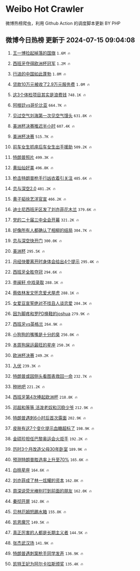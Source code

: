 # Weibo Hot Crawler 



微博热榜爬虫，利用 Github Action 的调度脚本更新 BY PHP 


## 微博今日热榜 更新于 2024-07-15 09:04:08 
1. [王一博捡起掉落的国旗](https://s.weibo.com/weibo?q=%23%E7%8E%8B%E4%B8%80%E5%8D%9A%E6%8D%A1%E8%B5%B7%E6%8E%89%E8%90%BD%E7%9A%84%E5%9B%BD%E6%97%97%23&t=31&band_rank=1&Refer=top) `1.6M 🔥` 

1. [西班牙夺得欧洲杯冠军](https://s.weibo.com/weibo?q=%23%E8%A5%BF%E7%8F%AD%E7%89%99%E5%A4%BA%E5%BE%97%E6%AC%A7%E6%B4%B2%E6%9D%AF%E5%86%A0%E5%86%9B%23&t=31&band_rank=2&Refer=top) `1.2M 🔥` 

1. [行进的中国如此蓬勃](https://s.weibo.com/weibo?q=%23%E8%A1%8C%E8%BF%9B%E7%9A%84%E4%B8%AD%E5%9B%BD%E5%A6%82%E6%AD%A4%E8%93%AC%E5%8B%83%23&t=31&band_rank=3&Refer=top) `1.0M 🔥` 

1. [贷款10万元被收了2.9万元服务费](https://s.weibo.com/weibo?q=%23%E8%B4%B7%E6%AC%BE10%E4%B8%87%E5%85%83%E8%A2%AB%E6%94%B6%E4%BA%862.9%E4%B8%87%E5%85%83%E6%9C%8D%E5%8A%A1%E8%B4%B9%23&t=31&band_rank=4&Refer=top) `1.0M 🔥` 

1. [这3个体检项目其实是浪费钱](https://s.weibo.com/weibo?q=%23%E8%BF%993%E4%B8%AA%E4%BD%93%E6%A3%80%E9%A1%B9%E7%9B%AE%E5%85%B6%E5%AE%9E%E6%98%AF%E6%B5%AA%E8%B4%B9%E9%92%B1%23&t=31&band_rank=5&Refer=top) `748.1K 🔥` 

1. [阿根廷vs哥伦比亚](https://s.weibo.com/weibo?q=%E9%98%BF%E6%A0%B9%E5%BB%B7vs%E5%93%A5%E4%BC%A6%E6%AF%94%E4%BA%9A&t=31&band_rank=6&Refer=top) `664.7K 🔥` 

1. [见过空气刘海第一次见空气馒头](https://s.weibo.com/weibo?q=%E8%A7%81%E8%BF%87%E7%A9%BA%E6%B0%94%E5%88%98%E6%B5%B7%E7%AC%AC%E4%B8%80%E6%AC%A1%E8%A7%81%E7%A9%BA%E6%B0%94%E9%A6%92%E5%A4%B4&t=31&band_rank=7&Refer=top) `631.8K 🔥` 

1. [美洲杯决赛推迟半小时](https://s.weibo.com/weibo?q=%23%E7%BE%8E%E6%B4%B2%E6%9D%AF%E5%86%B3%E8%B5%9B%E6%8E%A8%E8%BF%9F%E5%8D%8A%E5%B0%8F%E6%97%B6%23&t=31&band_rank=8&Refer=top) `607.4K 🔥` 

1. [美洲杯决赛](https://s.weibo.com/weibo?q=%E7%BE%8E%E6%B4%B2%E6%9D%AF%E5%86%B3%E8%B5%9B&t=31&band_rank=9&Refer=top) `515.7K 🔥` 

1. [前车女生抓痒后车女生出手援助](https://s.weibo.com/weibo?q=%23%E5%89%8D%E8%BD%A6%E5%A5%B3%E7%94%9F%E6%8A%93%E7%97%92%E5%90%8E%E8%BD%A6%E5%A5%B3%E7%94%9F%E5%87%BA%E6%89%8B%E6%8F%B4%E5%8A%A9%23&t=31&band_rank=10&Refer=top) `509.2K 🔥` 

1. [特朗普照片](https://s.weibo.com/weibo?q=%E7%89%B9%E6%9C%97%E6%99%AE%E7%85%A7%E7%89%87&t=31&band_rank=11&Refer=top) `499.3K 🔥` 

1. [黄灿灿好美](https://s.weibo.com/weibo?q=%E9%BB%84%E7%81%BF%E7%81%BF%E5%A5%BD%E7%BE%8E&t=31&band_rank=12&Refer=top) `496.8K 🔥` 

1. [枪击特朗普枪手行凶衣着引关注](https://s.weibo.com/weibo?q=%23%E6%9E%AA%E5%87%BB%E7%89%B9%E6%9C%97%E6%99%AE%E6%9E%AA%E6%89%8B%E8%A1%8C%E5%87%B6%E8%A1%A3%E7%9D%80%E5%BC%95%E5%85%B3%E6%B3%A8%23&t=31&band_rank=13&Refer=top) `485.6K 🔥` 

1. [恋与深空2.0](https://s.weibo.com/weibo?q=%E6%81%8B%E4%B8%8E%E6%B7%B1%E7%A9%BA2.0&t=31&band_rank=14&Refer=top) `481.2K 🔥` 

1. [黄子韬徐艺洋官宣](https://s.weibo.com/weibo?q=%23%E9%BB%84%E5%AD%90%E9%9F%AC%E5%BE%90%E8%89%BA%E6%B4%8B%E5%AE%98%E5%AE%A3%23&t=31&band_rank=15&Refer=top) `466.2K 🔥` 

1. [迪士尼西班牙区发了刘亦菲花木兰](https://s.weibo.com/weibo?q=%23%E8%BF%AA%E5%A3%AB%E5%B0%BC%E8%A5%BF%E7%8F%AD%E7%89%99%E5%8C%BA%E5%8F%91%E4%BA%86%E5%88%98%E4%BA%A6%E8%8F%B2%E8%8A%B1%E6%9C%A8%E5%85%B0%23&t=31&band_rank=16&Refer=top) `379.6K 🔥` 

1. [党的二十届三中全会开幕](https://s.weibo.com/weibo?q=%23%E5%85%9A%E7%9A%84%E4%BA%8C%E5%8D%81%E5%B1%8A%E4%B8%89%E4%B8%AD%E5%85%A8%E4%BC%9A%E5%BC%80%E5%B9%95%23&t=31&band_rank=17&Refer=top) `321.2K 🔥` 

1. [好像所有人都确认了相柳的结局](https://s.weibo.com/weibo?q=%E5%A5%BD%E5%83%8F%E6%89%80%E6%9C%89%E4%BA%BA%E9%83%BD%E7%A1%AE%E8%AE%A4%E4%BA%86%E7%9B%B8%E6%9F%B3%E7%9A%84%E7%BB%93%E5%B1%80&t=31&band_rank=18&Refer=top) `304.7K 🔥` 

1. [恋与深空快开门](https://s.weibo.com/weibo?q=%E6%81%8B%E4%B8%8E%E6%B7%B1%E7%A9%BA%E5%BF%AB%E5%BC%80%E9%97%A8&t=31&band_rank=19&Refer=top) `300.0K 🔥` 

1. [美洲杯](https://s.weibo.com/weibo?q=%E7%BE%8E%E6%B4%B2%E6%9D%AF&t=31&band_rank=20&Refer=top) `295.5K 🔥` 

1. [月经快要离开时身体会给出4个提示](https://s.weibo.com/weibo?q=%23%E6%9C%88%E7%BB%8F%E5%BF%AB%E8%A6%81%E7%A6%BB%E5%BC%80%E6%97%B6%E8%BA%AB%E4%BD%93%E4%BC%9A%E7%BB%99%E5%87%BA4%E4%B8%AA%E6%8F%90%E7%A4%BA%23&t=31&band_rank=21&Refer=top) `295.4K 🔥` 

1. [西班牙全胜夺冠](https://s.weibo.com/weibo?q=%23%E8%A5%BF%E7%8F%AD%E7%89%99%E5%85%A8%E8%83%9C%E5%A4%BA%E5%86%A0%23&t=31&band_rank=22&Refer=top) `294.6K 🔥` 

1. [李闽轩 中戏录取](https://s.weibo.com/weibo?q=%E6%9D%8E%E9%97%BD%E8%BD%A9%20%E4%B8%AD%E6%88%8F%E5%BD%95%E5%8F%96&t=31&band_rank=23&Refer=top) `288.1K 🔥` 

1. [蔡依林发文怀念爱犬屋虎](https://s.weibo.com/weibo?q=%23%E8%94%A1%E4%BE%9D%E6%9E%97%E5%8F%91%E6%96%87%E6%80%80%E5%BF%B5%E7%88%B1%E7%8A%AC%E5%B1%8B%E8%99%8E%23&t=31&band_rank=24&Refer=top) `288.1K 🔥` 

1. [女爱豆宣誓绝对不找丑人谈恋爱](https://s.weibo.com/weibo?q=%23%E5%A5%B3%E7%88%B1%E8%B1%86%E5%AE%A3%E8%AA%93%E7%BB%9D%E5%AF%B9%E4%B8%8D%E6%89%BE%E4%B8%91%E4%BA%BA%E8%B0%88%E6%81%8B%E7%88%B1%23&t=31&band_rank=25&Refer=top) `284.3K 🔥` 

1. [因为脚疼和罗PD换鞋的joshua](https://s.weibo.com/weibo?q=%E5%9B%A0%E4%B8%BA%E8%84%9A%E7%96%BC%E5%92%8C%E7%BD%97PD%E6%8D%A2%E9%9E%8B%E7%9A%84joshua&t=31&band_rank=26&Refer=top) `279.9K 🔥` 

1. [西班牙vs英格兰](https://s.weibo.com/weibo?q=%23%E8%A5%BF%E7%8F%AD%E7%89%99vs%E8%8B%B1%E6%A0%BC%E5%85%B0%23&t=31&band_rank=27&Refer=top) `264.9K 🔥` 

1. [小狗狗的嘴嘴是十分的臭](https://s.weibo.com/weibo?q=%E5%B0%8F%E7%8B%97%E7%8B%97%E7%9A%84%E5%98%B4%E5%98%B4%E6%98%AF%E5%8D%81%E5%88%86%E7%9A%84%E8%87%AD&t=31&band_rank=28&Refer=top) `256.0K 🔥` 

1. [本周狗屎运最旺的星座](https://s.weibo.com/weibo?q=%E6%9C%AC%E5%91%A8%E7%8B%97%E5%B1%8E%E8%BF%90%E6%9C%80%E6%97%BA%E7%9A%84%E6%98%9F%E5%BA%A7&t=31&band_rank=29&Refer=top) `250.3K 🔥` 

1. [欧洲杯决赛](https://s.weibo.com/weibo?q=%E6%AC%A7%E6%B4%B2%E6%9D%AF%E5%86%B3%E8%B5%9B&t=31&band_rank=30&Refer=top) `249.2K 🔥` 

1. [入伏](https://s.weibo.com/weibo?q=%E5%85%A5%E4%BC%8F&t=31&band_rank=31&Refer=top) `239.3K 🔥` 

1. [特朗普或因侧头看图表救回一命](https://s.weibo.com/weibo?q=%23%E7%89%B9%E6%9C%97%E6%99%AE%E6%88%96%E5%9B%A0%E4%BE%A7%E5%A4%B4%E7%9C%8B%E5%9B%BE%E8%A1%A8%E6%95%91%E5%9B%9E%E4%B8%80%E5%91%BD%23&t=31&band_rank=32&Refer=top) `232.7K 🔥` 

1. [种地吧](https://s.weibo.com/weibo?q=%E7%A7%8D%E5%9C%B0%E5%90%A7&t=31&band_rank=33&Refer=top) `221.2K 🔥` 

1. [西班牙第4次捧起欧洲杯](https://s.weibo.com/weibo?q=%23%E8%A5%BF%E7%8F%AD%E7%89%99%E7%AC%AC4%E6%AC%A1%E6%8D%A7%E8%B5%B7%E6%AC%A7%E6%B4%B2%E6%9D%AF%23&t=31&band_rank=34&Refer=top) `218.8K 🔥` 

1. [邓超和等等 活泼老奴和沉稳少爷](https://s.weibo.com/weibo?q=%E9%82%93%E8%B6%85%E5%92%8C%E7%AD%89%E7%AD%89%20%E6%B4%BB%E6%B3%BC%E8%80%81%E5%A5%B4%E5%92%8C%E6%B2%89%E7%A8%B3%E5%B0%91%E7%88%B7&t=31&band_rank=35&Refer=top) `212.9K 🔥` 

1. [特朗普遇刺6小时后首次露面](https://s.weibo.com/weibo?q=%23%E7%89%B9%E6%9C%97%E6%99%AE%E9%81%87%E5%88%BA6%E5%B0%8F%E6%97%B6%E5%90%8E%E9%A6%96%E6%AC%A1%E9%9C%B2%E9%9D%A2%23&t=31&band_rank=36&Refer=top) `202.9K 🔥` 

1. [皮肤有这7个变化提示血糖超标了](https://s.weibo.com/weibo?q=%23%E7%9A%AE%E8%82%A4%E6%9C%89%E8%BF%997%E4%B8%AA%E5%8F%98%E5%8C%96%E6%8F%90%E7%A4%BA%E8%A1%80%E7%B3%96%E8%B6%85%E6%A0%87%E4%BA%86%23&t=31&band_rank=37&Refer=top) `198.9K 🔥` 

1. [金硕珍担任巴黎奥运会火炬手](https://s.weibo.com/weibo?q=%23%E9%87%91%E7%A1%95%E7%8F%8D%E6%8B%85%E4%BB%BB%E5%B7%B4%E9%BB%8E%E5%A5%A5%E8%BF%90%E4%BC%9A%E7%81%AB%E7%82%AC%E6%89%8B%23&t=31&band_rank=38&Refer=top) `192.2K 🔥` 

1. [历时3个月改造父母30年卧室](https://s.weibo.com/weibo?q=%E5%8E%86%E6%97%B63%E4%B8%AA%E6%9C%88%E6%94%B9%E9%80%A0%E7%88%B6%E6%AF%8D30%E5%B9%B4%E5%8D%A7%E5%AE%A4&t=31&band_rank=39&Refer=top) `189.9K 🔥` 

1. [预测特朗普胜选率上升至70%](https://s.weibo.com/weibo?q=%23%E9%A2%84%E6%B5%8B%E7%89%B9%E6%9C%97%E6%99%AE%E8%83%9C%E9%80%89%E7%8E%87%E4%B8%8A%E5%8D%87%E8%87%B370%25%23&t=31&band_rank=40&Refer=top) `165.6K 🔥` 

1. [白桃星座](https://s.weibo.com/weibo?q=%E7%99%BD%E6%A1%83%E6%98%9F%E5%BA%A7&t=31&band_rank=41&Refer=top) `164.6K 🔥` 

1. [刘亦菲成了林一炫耀的资本](https://s.weibo.com/weibo?q=%23%E5%88%98%E4%BA%A6%E8%8F%B2%E6%88%90%E4%BA%86%E6%9E%97%E4%B8%80%E7%82%AB%E8%80%80%E7%9A%84%E8%B5%84%E6%9C%AC%23&t=31&band_rank=42&Refer=top) `162.8K 🔥` 

1. [周深说荧光棒别打到前面的朋友](https://s.weibo.com/weibo?q=%E5%91%A8%E6%B7%B1%E8%AF%B4%E8%8D%A7%E5%85%89%E6%A3%92%E5%88%AB%E6%89%93%E5%88%B0%E5%89%8D%E9%9D%A2%E7%9A%84%E6%9C%8B%E5%8F%8B&t=31&band_rank=43&Refer=top) `162.0K 🔥` 

1. [秦彻开屏](https://s.weibo.com/weibo?q=%E7%A7%A6%E5%BD%BB%E5%BC%80%E5%B1%8F&t=31&band_rank=44&Refer=top) `162.0K 🔥` 

1. [贝林厄姆怒踢水箱](https://s.weibo.com/weibo?q=%23%E8%B4%9D%E6%9E%97%E5%8E%84%E5%A7%86%E6%80%92%E8%B8%A2%E6%B0%B4%E7%AE%B1%23&t=31&band_rank=45&Refer=top) `155.8K 🔥` 

1. [凯恩魔咒](https://s.weibo.com/weibo?q=%E5%87%AF%E6%81%A9%E9%AD%94%E5%92%92&t=31&band_rank=46&Refer=top) `149.5K 🔥` 

1. [真正厉害的人都是长期主义者](https://s.weibo.com/weibo?q=%E7%9C%9F%E6%AD%A3%E5%8E%89%E5%AE%B3%E7%9A%84%E4%BA%BA%E9%83%BD%E6%98%AF%E9%95%BF%E6%9C%9F%E4%B8%BB%E4%B9%89%E8%80%85&t=31&band_rank=47&Refer=top) `144.5K 🔥` 

1. [张杰武汉场](https://s.weibo.com/weibo?q=%E5%BC%A0%E6%9D%B0%E6%AD%A6%E6%B1%89%E5%9C%BA&t=31&band_rank=48&Refer=top) `141.9K 🔥` 

1. [特朗普遇刺案枪手同学发声](https://s.weibo.com/weibo?q=%23%E7%89%B9%E6%9C%97%E6%99%AE%E9%81%87%E5%88%BA%E6%A1%88%E6%9E%AA%E6%89%8B%E5%90%8C%E5%AD%A6%E5%8F%91%E5%A3%B0%23&t=31&band_rank=49&Refer=top) `136.9K 🔥` 

1. [凯特王妃为阿尔卡拉斯颁奖](https://s.weibo.com/weibo?q=%23%E5%87%AF%E7%89%B9%E7%8E%8B%E5%A6%83%E4%B8%BA%E9%98%BF%E5%B0%94%E5%8D%A1%E6%8B%89%E6%96%AF%E9%A2%81%E5%A5%96%23&t=31&band_rank=50&Refer=top) `135.4K 🔥` 

